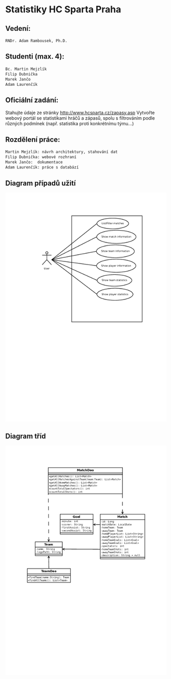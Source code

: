 # Statistiky HC Sparta Praha
## Vedení:

    RNDr. Adam Rambousek, Ph.D. 

## Studenti (max. 4):

    Bc. Martin Mejzlík
    Filip Dubnička
    Marek Jančo
    Adam Laurenčík
    
## Oficiální zadání:
Stahujte údaje ze stránky http://www.hcsparta.cz/zapasy.asp
Vytvořte webový portál se statistikami hráčů a zápasů, spolu s filtrováním podle různých podmínek (např. statistika proti konkrétnímu týmu...)

## Rozdělení práce:
    Martin Mejzlík: návrh architektury, stahování dat
    Filip Dubnička: webové rozhraní
    Marek Jančo:  dokumentace
    Adam Laurenčík: práce s databází
    
## Diagram případů užití
![alt text](https://github.com/martinm1/PB138/blob/devel/use-case.png?raw=true)

## Diagram tříd
![alt text](https://github.com/martinm1/PB138/blob/devel/class.png?raw=true)
